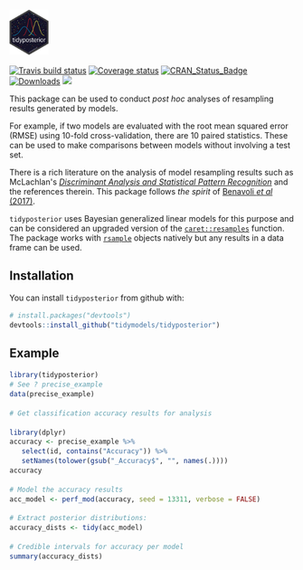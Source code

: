 

#  <img src="tidyposterior_hex.png" align="center" height = "80px" align = "middle"/> 


[![Travis build status](https://travis-ci.org/topepo/tidyposterior.svg?branch=master)](https://travis-ci.org/topepo/tidyposterior)
[![Coverage status](https://codecov.io/gh/tidymodels/tidyposterior/branch/master/graph/badge.svg)](https://codecov.io/github/tidymodels/tidyposterior?branch=master)
[![CRAN_Status_Badge](http://www.r-pkg.org/badges/version/tidyposterior)](http://cran.r-project.org/web/packages/tidyposterior)
[![Downloads](http://cranlogs.r-pkg.org/badges/tidyposterior)](http://cran.rstudio.com/package=tidyposterior)
![](https://img.shields.io/badge/lifecycle-maturing-blue.svg)

This package can be used to conduct _post hoc_ analyses of resampling results generated by models. 

For example, if two models are evaluated with the root mean squared error (RMSE) using 10-fold cross-validation, there are 10 paired statistics. These can be used to make comparisons between models without involving a test set. 

There is a rich literature on the analysis of model resampling results such as McLachlan's [_Discriminant Analysis and Statistical Pattern Recognition_](https://books.google.com/books?id=O_qHDLaWpDUC&lpg=PR7&ots=6GJnIREXZM&dq=%22Discriminant%20Analysis%20and%20Statistical%20Pattern%20Recognition%22&lr&pg=PR7#v=onepage&q=%22Discriminant%20Analysis%20and%20Statistical%20Pattern%20Recognition%22&f=false) and the references therein. This package follows _the spirit_ of [Benavoli _et al_ (2017)](http://people.idsia.ch/~marco/papers/2017jmlr-tests.pdf). 

`tidyposterior` uses Bayesian generalized linear models for this purpose and can be considered an upgraded version of the [`caret::resamples`](https://topepo.github.io/caret/model-training-and-tuning.html#exploring-and-comparing-resampling-distributions) function. The package works with [`rsample`](https://topepo.github.io/rsample/index.html) objects natively but any results in a data frame can be used. 

## Installation

You can install `tidyposterior` from github with:

``` r
# install.packages("devtools")
devtools::install_github("tidymodels/tidyposterior")
```

## Example

``` r
library(tidyposterior)
# See ? precise_example
data(precise_example)

# Get classification accuracy results for analysis

library(dplyr)
accuracy <- precise_example %>%
   select(id, contains("Accuracy")) %>%
   setNames(tolower(gsub("_Accuracy$", "", names(.)))) 
accuracy

# Model the accuracy results
acc_model <- perf_mod(accuracy, seed = 13311, verbose = FALSE)   

# Extract posterior distributions:
accuracy_dists <- tidy(acc_model)

# Credible intervals for accuracy per model
summary(accuracy_dists)
```
